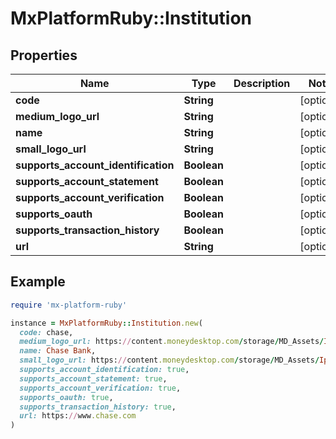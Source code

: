 # MxPlatformRuby::Institution

## Properties

| Name | Type | Description | Notes |
| ---- | ---- | ----------- | ----- |
| **code** | **String** |  | [optional] |
| **medium_logo_url** | **String** |  | [optional] |
| **name** | **String** |  | [optional] |
| **small_logo_url** | **String** |  | [optional] |
| **supports_account_identification** | **Boolean** |  | [optional] |
| **supports_account_statement** | **Boolean** |  | [optional] |
| **supports_account_verification** | **Boolean** |  | [optional] |
| **supports_oauth** | **Boolean** |  | [optional] |
| **supports_transaction_history** | **Boolean** |  | [optional] |
| **url** | **String** |  | [optional] |

## Example

```ruby
require 'mx-platform-ruby'

instance = MxPlatformRuby::Institution.new(
  code: chase,
  medium_logo_url: https://content.moneydesktop.com/storage/MD_Assets/Ipad%20Logos/100x100/default_100x100.png,
  name: Chase Bank,
  small_logo_url: https://content.moneydesktop.com/storage/MD_Assets/Ipad%20Logos/50x50/default_50x50.png,
  supports_account_identification: true,
  supports_account_statement: true,
  supports_account_verification: true,
  supports_oauth: true,
  supports_transaction_history: true,
  url: https://www.chase.com
)
```


